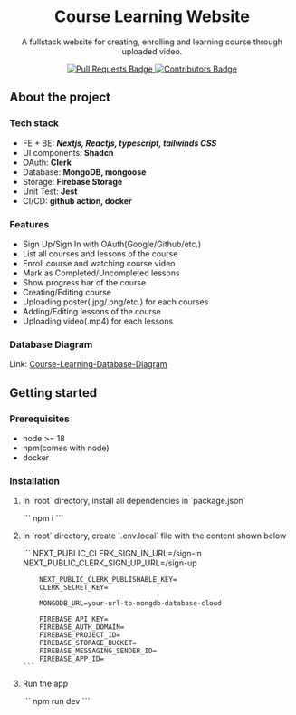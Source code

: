 <h1 align="center">Course Learning Website</h1>
<p align="center">A fullstack website for creating, enrolling and learning course through uploaded video.</p>

<div align="center">
    <a href="https://github.com/vihao1802/course-learning-website/pulls">
        <img src="https://img.shields.io/github/issues-pr-closed/vihao1802/course-learning-website
        "
        alt="Pull Requests Badge"
         />
    </a>
    <a href="https://github.com/vihao1802/course-learning-website/graphs/contributors">
        <img src="https://img.shields.io/github/contributors/vihao1802/course-learning-website
        "
        alt="Contributors Badge"
         />
    </a>
    <!-- <a href="https://github.com/vihao1802/awesome-README-templates/blob/master/LICENSE"><img src="https://img.shields.io/github/license/elangosundar/awesome-README-templates?color=2b9348" alt="License Badge"/></a> -->
</div>

## About the project

### Tech stack

- FE + BE: **_Nextjs, Reactjs, typescript, tailwinds CSS_**
- UI components: **Shadcn**
- OAuth: **Clerk**
- Database: **MongoDB, mongoose**
- Storage: **Firebase Storage**
- Unit Test: **Jest**
- CI/CD: **github action, docker**

### Features

- Sign Up/Sign In with OAuth(Google/Github/etc.)
- List all courses and lessons of the course
- Enroll course and watching course video
- Mark as Completed/Uncompleted lessons
- Show progress bar of the course
- Creating/Editing course
- Uploading poster(.jpg/.png/etc.) for each courses
- Adding/Editing lessons of the course
- Uploading video(.mp4) for each lessons

### Database Diagram

Link: [Course-Learning-Database-Diagram](https://drawsql.app/teams/team-project-2/diagrams/course-learning)

## Getting started

### Prerequisites

- node >= 18
- npm(comes with node)
- docker

### Installation

<ol>
  <li>
    <p>
        In `root` directory, install all dependencies in `package.json`
    </p>
    ``` 
    npm i
    ```
  </li>
  <li>
    <p>
        In `root` directory, create `.env.local` file with the content shown below
    </p>
    ```
        NEXT_PUBLIC_CLERK_SIGN_IN_URL=/sign-in
        NEXT_PUBLIC_CLERK_SIGN_UP_URL=/sign-up

        NEXT_PUBLIC_CLERK_PUBLISHABLE_KEY=
        CLERK_SECRET_KEY=

        MONGODB_URL=your-url-to-mongdb-database-cloud

        FIREBASE_API_KEY=
        FIREBASE_AUTH_DOMAIN=
        FIREBASE_PROJECT_ID=
        FIREBASE_STORAGE_BUCKET=
        FIREBASE_MESSAGING_SENDER_ID=
        FIREBASE_APP_ID=
    ```

  </li>
  <li>
    <p>
        Run the app
    </p>
    ``` 
    npm run dev
    ```
  </li>
</ol>
